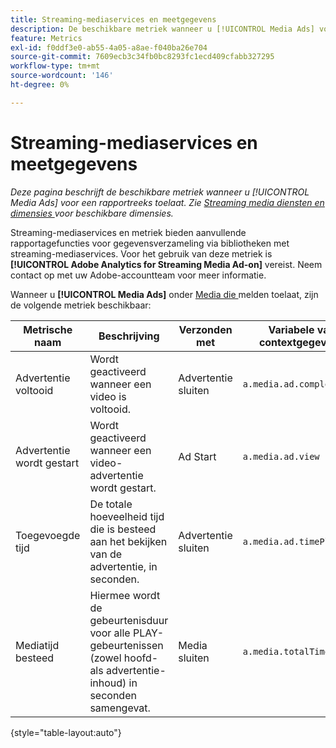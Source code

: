 ```yaml
---
title: Streaming-mediaservices en meetgegevens
description: De beschikbare metriek wanneer u [!UICONTROL Media Ads] voor een rapportreeks toelaat.
feature: Metrics
exl-id: f0ddf3e0-ab55-4a05-a8ae-f040ba26e704
source-git-commit: 7609ecb3c34fb0bc8293fc1ecd409cfabb327295
workflow-type: tm+mt
source-wordcount: '146'
ht-degree: 0%

---
```


# Streaming-mediaservices en meetgegevens

*Deze pagina beschrijft de beschikbare metriek wanneer u [!UICONTROL Media Ads] voor een rapportreeks toelaat. Zie [ Streaming media diensten en dimensies ](../dimensions/sm-ads.md) voor beschikbare dimensies.*

Streaming-mediaservices en metriek bieden aanvullende rapportagefuncties voor gegevensverzameling via bibliotheken met streaming-mediaservices. Voor het gebruik van deze metriek is **[!UICONTROL Adobe Analytics for Streaming Media Ad-on]** vereist. Neem contact op met uw Adobe-accountteam voor meer informatie.

Wanneer u **[!UICONTROL Media Ads]** onder [ Media die ](/help/admin/admin/c-manage-report-suites/c-edit-report-suites/media-management.md) melden toelaat, zijn de volgende metriek beschikbaar:

| Metrische naam | Beschrijving | Verzonden met | Variabele van contextgegevens |
| --- | --- | --- | --- |
| Advertentie voltooid | Wordt geactiveerd wanneer een video is voltooid. | Advertentie sluiten | `a.media.ad.complete` |
| Advertentie wordt gestart | Wordt geactiveerd wanneer een video-advertentie wordt gestart. | Ad Start | `a.media.ad.view` |
| Toegevoegde tijd | De totale hoeveelheid tijd die is besteed aan het bekijken van de advertentie, in seconden. | Advertentie sluiten | `a.media.ad.timePlayed` |
| Mediatijd besteed | Hiermee wordt de gebeurtenisduur voor alle PLAY-gebeurtenissen (zowel hoofd- als advertentie-inhoud) in seconden samengevat. | Media sluiten | `a.media.totalTimePlayed` |

{style="table-layout:auto"}
